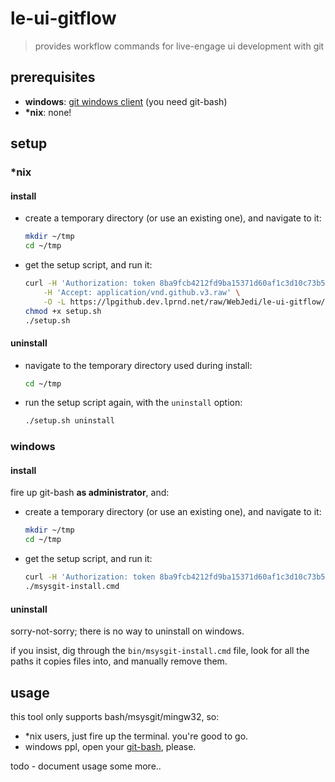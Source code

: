 # le-ui-gitflow

> provides workflow commands for live-engage ui development with git


## prerequisites

- __windows__: [git windows client][1] (you need git-bash)
- __\*nix__: none!


## setup

### *nix

#### install

- create a temporary directory (or use an existing one), and navigate to it:
  
  ```sh
  mkdir ~/tmp
  cd ~/tmp
  ```

- get the setup script, and run it:
  
  ```sh
  curl -H 'Authorization: token 8ba9fcb4212fd9ba15371d60af1c3d10c73b5522' \
      -H 'Accept: application/vnd.github.v3.raw' \
      -O -L https://lpgithub.dev.lprnd.net/raw/WebJedi/le-ui-gitflow/master/bin/setup.sh
  chmod +x setup.sh
  ./setup.sh
  ```

#### uninstall

- navigate to the temporary directory used during install:
  
  ```sh
  cd ~/tmp
  ```

- run the setup script again, with the `uninstall` option:
  
  ```sh
  ./setup.sh uninstall
  ```


### windows

#### install

fire up git-bash __as administrator__, and:
  
- create a temporary directory (or use an existing one), and navigate to it:
  
  ```sh
  mkdir ~/tmp
  cd ~/tmp
  ```

- get the setup script, and run it:
  
  ```sh
  curl -H 'Authorization: token 8ba9fcb4212fd9ba15371d60af1c3d10c73b5522' -H 'Accept: application/vnd.github.v3.raw' -O -L https://lpgithub.dev.lprnd.net/raw/WebJedi/le-ui-gitflow/master/bin/msysgit-install.cmd
  ./msysgit-install.cmd
  ```

#### uninstall

sorry-not-sorry; there is no way to uninstall on windows. 

if you insist, dig through the `bin/msysgit-install.cmd` file, look for 
all the paths it copies files into, and manually remove them.


## usage

this tool only supports bash/msysgit/mingw32, so:

- *nix users, just fire up the terminal. you're good to go.
- windows ppl, open your [git-bash][1], please.


todo - document usage some more..






[1]: https://git-scm.com/download/win